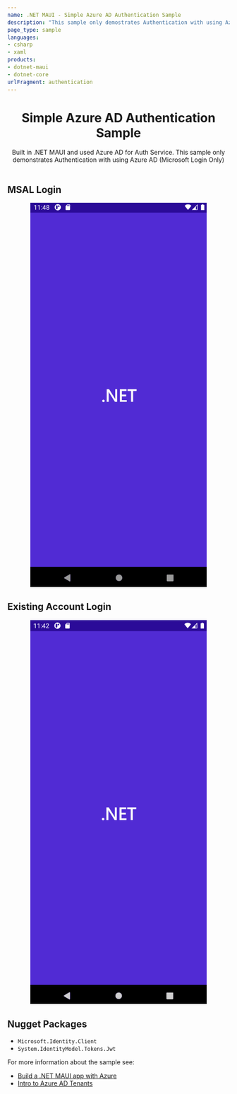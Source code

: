 ```yaml
---
name: .NET MAUI - Simple Azure AD Authentication Sample
description: "This sample only demostrates Authentication with using Azure AD (Microsoft Login Only)"
page_type: sample
languages: 
- csharp
- xaml
products:
- dotnet-maui 
- dotnet-core
urlFragment: authentication
---
```


<h1 align="center">Simple Azure AD Authentication Sample</h1>

<div align="center">
Built in .NET MAUI and used Azure AD for Auth Service. This sample only demonstrates Authentication with using Azure AD (Microsoft Login Only) </br></br>
</div>

##  MSAL Login
<p align="center">
    <img width="400" src="./screenshots/Start.gif">
</p>

##  Existing Account Login
<p align="center">
    <img width="400" src="./screenshots/ExistingAccount.gif">
</p>


## Nugget Packages
- `Microsoft.Identity.Client`
- `System.IdentityModel.Tokens.Jwt`

For more information about the sample see:
- [Build a .NET MAUI app with Azure](https://docs.microsoft.com/en-us/azure/developer/mobile-apps/azure-mobile-apps/quickstarts/maui/authentication)
- [Intro to Azure AD Tenants](https://docs.microsoft.com/en-us/microsoft-365/education/deploy/intro-azure-active-directory)
